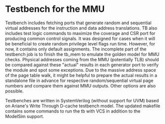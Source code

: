 # Testbench for the MMU

Testbench includes fetching ports that generate random and sequential virtual addresses for the instruction and data address translations. TB also includes test logic commands to maximize the coverage and CSR port for producing common control signals. It was designed for cases when it will be beneficial to create random privilege level flags run time. However, for now, it contains only default assignments. The incomplete part of the testbench job is to finish the tb_mem to emulate the golden model for MMU checks. Physical addresses coming from the MMU (potentially TLB) should be compared against these "actual" results in each generator port to verify the module and spot some exceptions. Due to the massive address space of the page table walk, it might be helpful to prepare the actual results in a standalone file in advance for respective random/sequential virtual page numbers and compare them against MMU outputs. Other options are also possible.

Testbenches are written in SystemVerilog (without support for UVM) based on Ariane's Write Through D-cache testbench model.  The updated makefile contains some commands to run the tb with VCS in addition to the ModelSim support. 


